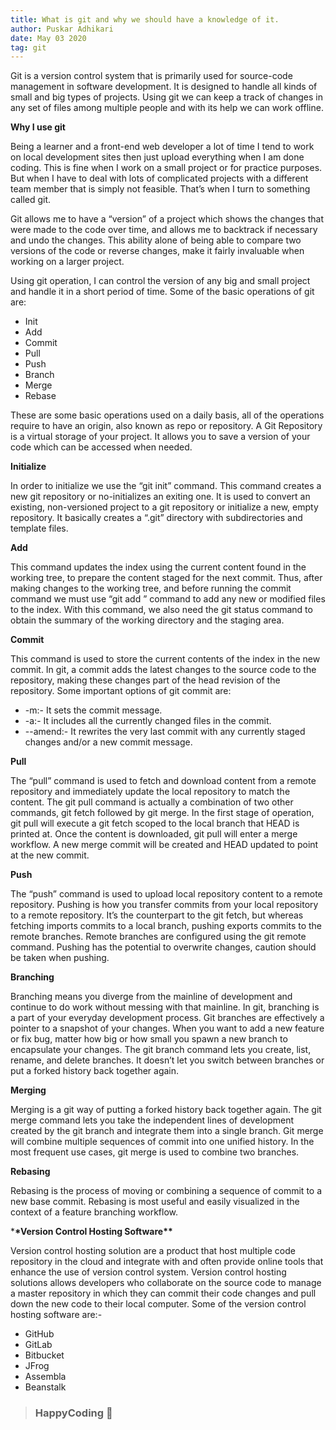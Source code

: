 ```yaml
---
title: What is git and why we should have a knowledge of it.
author: Puskar Adhikari
date: May 03 2020
tag: git
---
```


Git is a version control system that is primarily used for source-code management in software development. It is designed to handle all kinds of small and big types of projects. Using git we can keep a track of changes in any set of files among multiple people and with its help we can work offline.

**Why I use git**

Being a learner and a front-end web developer a lot of time I tend to work on local development sites then just upload everything when I am done coding. This is fine when I work on a small project or for practice purposes. But when I have to deal with lots of complicated projects with a different team member that is simply not feasible. That’s when I turn to something called git.

Git allows me to have a “version” of a project which shows the changes that were made to the code over time, and allows me to backtrack if necessary and undo the changes. This ability alone of being able to compare two versions of the code or reverse changes, make it fairly invaluable when working on a larger project.

Using git operation, I can control the version of any big and small project and handle it in a short period of time. Some of the basic operations of git are:

- Init
- Add
- Commit
- Pull
- Push
- Branch
- Merge
- Rebase

These are some basic operations used on a daily basis, all of the operations require to have an origin, also known as repo or repository. A Git Repository is a virtual storage of your project. It allows you to save a version of your code which can be accessed when needed.

**Initialize**

In order to initialize we use the “git init” command. This command creates a new git repository or no-initializes an exiting one. It is used to convert an existing, non-versioned project to a git repository or initialize a new, empty repository. It basically creates a “.git” directory with subdirectories and template files.

**Add**

This command updates the index using the current content found in the working tree, to prepare the content staged for the next commit. Thus, after making changes to the working tree, and before running the commit command we must use “git add <filename>” command to add any new or modified files to the index. With this command, we also need the git status command to obtain the summary of the working directory and the staging area.

**Commit**

This command is used to store the current contents of the index in the new commit. In git, a commit adds the latest changes to the source code to the repository, making these changes part of the head revision of the repository. Some important options of git commit are:

- -m:- It sets the commit message.
- -a:- It includes all the currently changed files in the commit.
- --amend:- It rewrites the very last commit with any currently staged changes and/or a new commit message.

**Pull**

The “pull” command is used to fetch and download content from a remote repository and immediately update the local repository to match the content. The git pull command is actually a combination of two other commands, git fetch followed by git merge. In the first stage of operation, git pull will execute a git fetch scoped to the local branch that HEAD is printed at. Once the content is downloaded, git pull will enter a merge workflow. A new merge commit will be created and HEAD updated to point at the new commit.

**Push**

The “push” command is used to upload local repository content to a remote repository. Pushing is how you transfer commits from your local repository to a remote repository. It’s the counterpart to the git fetch, but whereas fetching imports commits to a local branch, pushing exports commits to the remote branches. Remote branches are configured using the git remote command. Pushing has the potential to overwrite changes, caution should be taken when pushing.

**Branching**

Branching means you diverge from the mainline of development and continue to do work without messing with that mainline. In git, branching is a part of your everyday development process. Git branches are effectively a pointer to a snapshot of your changes. When you want to add a new feature or fix bug, matter how big or how small you spawn a new branch to encapsulate your changes.
The git branch command lets you create, list, rename, and delete branches. It doesn’t let you switch between branches or put a forked history back together again.

**Merging**

Merging is a git way of putting a forked history back together again. The git merge command lets you take the independent lines of development created by the git branch and integrate them into a single branch. Git merge will combine multiple sequences of commit into one unified history. In the most frequent use cases, git merge is used to combine two branches.

**Rebasing**

Rebasing is the process of moving or combining a sequence of commit to a new base commit. Rebasing is most useful and easily visualized in the context of a feature branching workflow.

\***\*Version Control Hosting Software\*\***

Version control hosting solution are a product that host multiple code repository in the cloud and integrate with and often provide online tools that enhance the use of version control system. Version control hosting solutions allows developers who collaborate on the source code to manage a master repository in which they can commit their code changes and pull down the new code to their local computer. Some of the version control hosting software are:-

- GitHub
- GitLab
- Bitbucket
- JFrog
- Assembla
- Beanstalk

> ### HappyCoding 🚀
